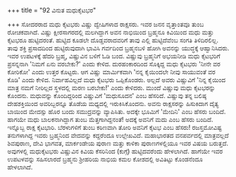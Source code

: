 +++
title = "92 ವಿನುತ ಮಧುಕೈಟಭರ"

+++
ಸೋದರರಾದ ಮಧು ಕೈಟಭರು ವಿಷ್ಣು ದ್ವೇಷಿಗಳಾದ ರಾಕ್ಷಸರು. ಇವರ ಜನನ ವೃತ್ತಾಂತವೂ ತುಂಬ ರೋಚಕವಾಗಿದೆ. ವಿಷ್ಣು ಕ್ಷೀರಸಾಗರದಲ್ಲಿ ಮಲಗಿದ್ದಾಗ ಅವನ ನಾಭಿಯಿಂದ ಬ್ರಹ್ಮನೂ ಕಿವಿಯಿಂದ ಮಧು ಮತ್ತು ಕೈಟಭರೂ ಹುಟ್ಟಿದರಂತೆ. ಹುಟ್ಟಿದ ಕೂಡಲೇ ದೊಡ್ಡವರಾದವರಿಗೆ ತಾವು ಎಲ್ಲಿ ಹುಟ್ಟಿದೆವೆಂಬ ಸಂಗತಿ ತಿಳಿದಿರಲಿಲ್ಲ. ತಾವು ಶಕ್ತಿ ಪ್ರಸಾದದಿಂದ ಹುಟ್ಟಿರುವುದಾಗಿ ಭಾವಿಸಿ ಗರ್ವದಿಂದ ಬ್ರಹ್ಮನಬಳಿ ಹೋಗಿ ಅವನನ್ನು ಯುದ್ಧಕ್ಕೆ ಆಹ್ವಾನಿಸಿದರು. ಇವರ ಉಪಟಳಕ್ಕೆ ಹೆದರಿ ಬ್ರಹ್ಮ, ವಿಷ್ಣುವಿನ ಬಳಿಗೆ ಓಡಿ ಬಂದ. ವಿಷ್ಣುವು ಬ್ರಹ್ಮನಿಗೆ ಅಭಯನೀಡಿ ಮಧು ಕೈಟಭರಿಗೆ ಪ್ರಸನ್ನನಾಗಿ 'ನಿಮಗೆ ಏನು ವರಬೇಕು?' ಎಂದು ಕೇಳಿದ. ದುರಹಂಕಾರದಿಂದ ಸೊಕ್ಕಿದ್ದ ಮಧು ಕೈಟಭರು 'ನೀನೇ ವರ ಕೋರಿಕೋ' ಎಂದು ಉತ್ತರ ಕೊಟ್ಟರು. ಆಗ ವಿಷ್ಣು ಮಾರ್ಮಿಕವಾಗಿ 'ನನ್ನ ಕೈಯಿಂದಲೇ ನೀವು ಸಾಯುವಂತೆ ವರ ಕೊಡಿ' ಎಂದು ಕೇಳಿದ. ನಿರ್ವಾಹವಿಲ್ಲದೆ ಮಧು ಕೈಟಭರು ಒಪ್ಪಿಕೊಂಡರು. ಅಲ್ಲದೆ ಅವರು ವಿಷ್ಣುವಿಗೆ 'ನಿನ್ನ ಕೈಯಿಂದ ಮಾತ್ರ ನಮಗೆ ನೀರಿಲ್ಲದ ಸ್ಥಳದಲ್ಲಿ ಮರಣ ಬರಬೇಕು!' ಎಂದು ಕೇಳಿದರು. ಮುಂದೆ ವಿಷ್ಣುವು ಮಧು ಕೈಟಭರನ್ನು ಕೊಂದನು. ಮಧುವನ್ನು ಕೊಂದಿದ್ದರಿಂದ ವಿಷ್ಣುವಿಗೆ 'ಮಧುಸೂದನ' ಎಂಬ ಹೆಸರಿದೆ. ವಿಷ್ಣುವು ತನ್ನ ಬಲಿಷ್ಠ ದೇಹಶಕ್ತಿಯಿಂದ ಅವರಿಬ್ಬರನ್ನೂ ತೊಡೆಯ ಮಧ್ಯದಲ್ಲಿ ಇರುಕಿಸಿಕೊಂದನು. ಅವನು ರಾಕ್ಷಸರನ್ನು ಹಿಸುಕಿದಾಗ ದೈತ್ಯ ಬಾಯಿಂದ ಮೇದಸ್ಸು ಹೊರ ಬಂದು ಸಮುದ್ರವನ್ನು ವ್ಯಾಪಿಸಿತು. ಅದಕ್ಕೇ ಭೂಮಿಗೆ 'ಮೇದಿನಿ' ಎಂಬ ಹೆಸರು ಬಂದಿದೆ. ಹಾಗಯೇ ಮಧು ಬಾಲಕನಾಗಿದ್ದಾಗ ತುಂಬ ಮೆತ್ತಗಾಗಿದ್ದನಂತೆ! ಅದಕ್ಕೆ ಅವನಿಗೆ ಮದು ಎಂಬ ಹೆಸರು ಬಂದಿದೆ. ಇನ್ನೊಬ್ಬ ರಾಕ್ಷ ಕೈಟಭಾರಿ. ಬೆರಳುಗಳಿಗೆ ತುಂಬ ಕಠಿಣವಾಗಿ ತೋರಿ ಅವನಿಗೆ ಕೈಟಭ ಎಂಬ ಹೆಸರು! ರಜಸ್ತಮೋವಿಷ್ಟ ತನುಗಳಾಗಿದ್ದ ಇವರು ಬ್ರಹ್ಮನಿಂದ ವೇದವನ್ನು ಕದ್ದರೆಂದೂ ಉಲ್ಲೇಖವಿದೆ. ಮಹಾಭಾರತದ ವನಪರ್ವದಲ್ಲಿ ಮಾತ್ರವಲ್ಲದೆ ಶಿವಪುರಾಣ, ದೇವಿ ಭಾಗವತ, ಮಾರ್ಕಂಡೇಯ ಪುರಾಣ ಮತ್ತು ಕಾಳಿಕಾ ಪುರಾಣಗಳಲ್ಲಿಯೂ ಇವರ ವಿಷಯ ಬರುತ್ತದೆ. ಅವುಗಳಲ್ಲಿ ಮಧುಕೈಟಭರು ವಿಷ್ಣುವಿನ ಕಿವಿಯ ಕೆಸರಿನಿಂದ (ಕುಗ್ಗೆ)  ಹುಟ್ಟಿದವರೆಂದು ಹೇಳಲಾಗಿದೆ. ಹಾಗೆಯೇ ಇವರ ಉಪಟಳವನ್ನು ಸಹಿಸಲಾರದೆ ಬ್ರಹ್ಮನು ಶ್ರೀಹರಿಯ ನಾಭಿಯ ಕಮಲ ಕೋಶದಲ್ಲಿ ಅವಿತಿಟ್ಟು ಕೊಂಡನೆಂದೂ ಹೇಳಲಾಗಿದೆ.